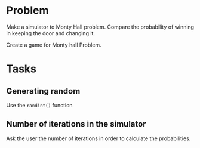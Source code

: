 # Problem
Make a simulator to Monty Hall problem. Compare the probability of winning in
keeping the door and changing it.

Create a game for Monty hall Problem.
# Tasks
## Generating random
Use the `randint()` function
## Number of iterations in the simulator
Ask the user the number of iterations in order to calculate the probabilities.
